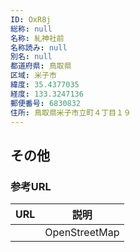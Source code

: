 ```yaml
---
ID: OxR8j
総称: null
名称: 糺神社前
名称読み: null
別名: null
都道府県: 鳥取県
区域: 米子市
緯度: 35.4377035
経度: 133.3247136
郵便番号: 6830832
住所: 鳥取県米子市立町４丁目１９
---
```


## その他

### 参考URL

| URL | 説明          |
| --- | ------------- |
|     | OpenStreetMap |

